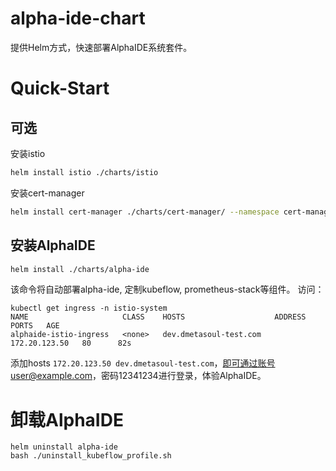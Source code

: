 # alpha-ide-chart
提供Helm方式，快速部署AlphaIDE系统套件。

# Quick-Start
## 可选
  安装istio
  
  ```bash
  helm install istio ./charts/istio
  ```
  
  安装cert-manager

  ```bash
  helm install cert-manager ./charts/cert-manager/ --namespace cert-manager --create-namespace
  ```
## 安装AlphaIDE


```bash
helm install ./charts/alpha-ide
```
该命令将自动部署alpha-ide, 定制kubeflow, prometheus-stack等组件。
访问：
```
kubectl get ingress -n istio-system
NAME                     CLASS    HOSTS                    ADDRESS         PORTS   AGE
alphaide-istio-ingress   <none>   dev.dmetasoul-test.com   172.20.123.50   80      82s
```
添加hosts `172.20.123.50 dev.dmetasoul-test.com`，即可通过账号user@example.com，密码12341234进行登录，体验AlphaIDE。

# 卸载AlphaIDE

```
helm uninstall alpha-ide
bash ./uninstall_kubeflow_profile.sh
```
